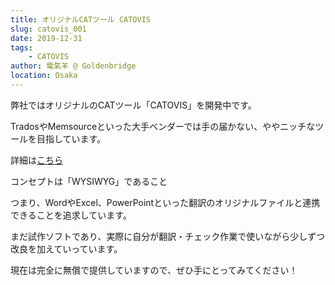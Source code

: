 ```yaml
---
title: オリジナルCATツール CATOVIS
slug: catovis_001
date: 2019-12-31
tags:
    - CATOVIS
author: 電氣羊 @ Goldenbridge
location: Osaka
---
```


弊社ではオリジナルのCATツール「CATOVIS」を開発中です。

TradosやMemsourceといった大手ベンダーでは手の届かない、ややニッチなツールを目指しています。

詳細は[こちら](https://quankaoyang.github.io/catovis-docs/)

コンセプトは「WYSIWYG」であること

つまり、WordやExcel、PowerPointといった翻訳のオリジナルファイルと連携できることを追求しています。

まだ試作ソフトであり、実際に自分が翻訳・チェック作業で使いながら少しずつ改良を加えていっています。

現在は完全に無償で提供していますので、ぜひ手にとってみてください！


<link-to></link-to>